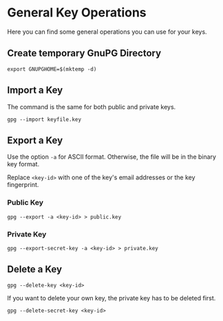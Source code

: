 # General Key Operations

Here you can find some general operations you can use for your keys.

## Create temporary GnuPG Directory

```shell
export GNUPGHOME=$(mktemp -d)
```

## Import a Key

The command is the same for both public and private keys.

```shell
gpg --import keyfile.key
```

## Export a Key

Use the option `-a` for ASCII format. Otherwise, the file will be in the binary key format.

Replace `<key-id>` with one of the key's email addresses or the key fingerprint.

### Public Key

```shell
gpg --export -a <key-id> > public.key
```

### Private Key

```shell
gpg --export-secret-key -a <key-id> > private.key
```

## Delete a Key

```shell
gpg --delete-key <key-id>
```

If you want to delete your own key, the private key has to be deleted first.

```shell
gpg --delete-secret-key <key-id>
```
